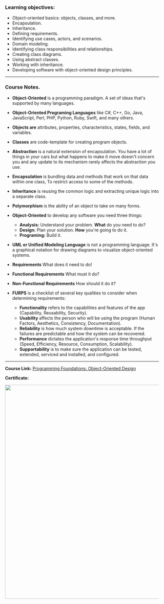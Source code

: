 ### Learning objectives:

- Object-oriented basics: objects, classes, and more.
- Encapsulation.
- Inheritance.
- Defining requirements.
- Identifying use cases, actors, and scenarios.
- Domain modeling.
- Identifying class responsibilities and relationships.
- Creating class diagrams.
- Using abstract classes.
- Working with inheritance.
- Developing software with object-oriented design principles.

---

### Course Notes.

- **Object-Oriented** is a programming paradigm. A set of ideas that's supported by many languages.

- **Object-Oriented Programing Languages** like C#, C++, Go, Java, JavaScript, Perl, PHP, Python, Ruby, Swift, and many others.

- **Objects are** attributes, properties, characteristics, states, fields, and variables.

- **Classes** are code-template for creating program objects.

- **Abstraction** is a natural extension of encapsulation. You have a lot of things in your cars but what happens to make it move doesn't concern you and any update to its mechanism rarely affects the abstraction you use.

- **Encapsulation** is bundling data and methods that work on that data within one class, To restrict access to some of the methods.

- **Inheritance** is reusing the common logic and extracting unique logic into a separate class.

- **Polymorphism** is the ability of an object to take on many forms.

- **Object-Oriented** to develop any software you need three things:

  - **Analysis:** Understand your problem. **What** do you need to do?
  - **Design:** Plan your solution. **How** you're going to do it.
  - **Programing:** Build it.

- **UML or Unified Modeling Language** is not a programming language. It's a graphical notation for drawing diagrams to visualize object-oriented systems.

- **Requirements** What does it need to do!

- **Functional Requirements** What must it do?

- **Non-Functional Requirements** How should it do it?

- **FURPS** is a checklist of several key qualities to consider when determining requirements:
  - **Functionality** refers to the capabilities and features of the app (Capability, Reusability, Security).
  - **Usability** affects the person who will be using the program (Human Factors, Aesthetics, Consistency, Documentation).
  - **Reliability** is how much system downtime is acceptable. If the failures are predictable and how the system can be recovered.
  - **Performance** dictates the application's response time throughput (Speed, Efficiency, Resource, Consumption, Scalability).
  - **Supportability** is to make sure the application can be tested, extended, serviced and installed, and configured.

---

**Course Link:** [Programming Foundations: Object-Oriented Design](https://www.linkedin.com/learning/programming-foundations-object-oriented-design-3)

**Certificate:**

<p align="center">
  <img  src="https://imagizer.imageshack.com/img922/2967/UNRW5v.png" width="700">
</p>
